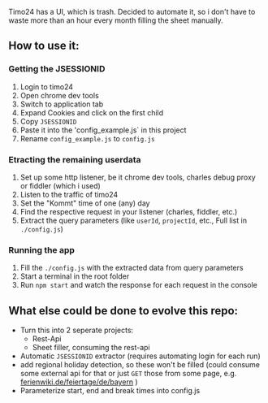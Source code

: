 Timo24 has a UI, which is trash. 
Decided to automate it, so i don't have to waste more than an hour every month filling the sheet manually.

## How to use it:

### Getting the JSESSIONID
1. Login to timo24
1. Open chrome dev tools
1. Switch to application tab 
1. Expand Cookies and click on the first child
1. Copy `JSESSIONID`
1. Paste it into the 'config_example.js` in this project
1. Rename `config_example.js` to `config.js`

### Etracting the remaining userdata
1. Set up some http listener, be it chrome dev tools, charles debug proxy or fiddler (which i used)
1. Listen to the traffic of timo24
1. Set the "Kommt" time of one (any) day
1. Find the respective request in your listener (charles, fiddler, etc.)
1. Extract the query parameters (like `userId`, `projectId`, etc., Full list in `./config.js`)

### Running the app
1. Fill the `./config.js` with the extracted data from query parameters
1. Start a terminal in the root folder
1. Run `npm start` and watch the response for each request in the console

## What else could be done to evolve this repo:
- Turn this into 2 seperate projects: 
  - Rest-Api
  - Sheet filler, consuming the rest-api
- Automatic `JSESSIONID` extractor (requires automating login for each run)
- add regional holiday detection, so these won't be filled (could consume some external api for that or just `GET` those from some page, e.g. [ferienwiki.de/feiertage/de/bayern](ferienwiki.de/feiertage/de/bayern) )
- Parameterize start, end and break times into config.js